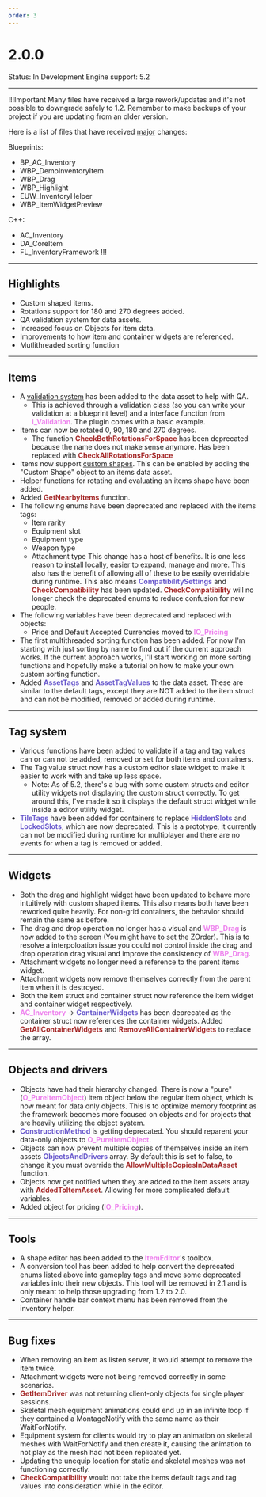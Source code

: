 ```yaml
---
order: 3
---
```

# 2.0.0

Status: In Development
Engine support: 5.2

---
!!!Important
Many files have received a large rework/updates and it's not possible to downgrade safely to 1.2. Remember to make backups of your project if you are updating from an older version.

Here is a list of files that have received <ins>major</ins> changes:

Blueprints:
- BP_AC_Inventory
- WBP_DemoInventoryItem
- WBP_Drag
- WBP_Highlight
- EUW_InventoryHelper
- WBP_ItemWidgetPreview

C++:
- AC_Inventory
- DA_CoreItem
- FL_InventoryFramework
!!!

---
## Highlights
- Custom shaped items.
- Rotations support for 180 and 270 degrees added.
- QA validation system for data assets.
- Increased focus on Objects for item data.
- Improvements to how item and container widgets are referenced.
- Mutlithreaded sorting function

---
## Items
- A [validation system](https://inventoryframework.github.io/classes-and-settings/da_coreitem/#asset-verification) has been added to the data asset to help with QA.
    - This is achieved through a validation class (so you can write your validation at a blueprint level) and a interface function from <span style="color:violet">**I_Validation**</span>. The plugin comes with a basic example.
- Items can now be rotated 0, 90, 180 and 270 degrees.
    - The function <span style="color:brown">**CheckBothRotationsForSpace**</span> has been deprecated because the name does not make sense anymore. Has been replaced with <span style="color:brown">**CheckAllRotationsForSpace**</span>
- Items now support [custom shapes](https://inventoryframework.github.io/classes-and-settings/da_coreitem/#custom-shapes). This can be enabled by adding the "Custom Shape" object to an items data asset.
- Helper functions for rotating and evaluating an items shape have been added.
- Added <span style="color:brown">**GetNearbyItems**</span> function.
- The following enums have been deprecated and replaced with the items tags:
	- Item rarity
	- Equipment slot
	- Equipment type
	- Weapon type
	- Attachment type
This change has a host of benefits. It is one less reason to install locally, easier to expand, manage and more. This also has the benefit of allowing all of these to be easily overridable during runtime.
This also means <span style="color:slateblue">**CompatibilitySettings**</span> and <span style="color:brown">**CheckCompatibility**</span> has been updated. <span style="color:brown">**CheckCompatibility**</span> will no longer check the deprecated enums to reduce confusion for new people.
- The following variables have been deprecated and replaced with objects:
    - Price and Default Accepted Currencies moved to <span style="color:violet">**IO_Pricing**</span>  
- The first multithreaded sorting function has been added. For now I'm starting with just sorting by name to find out if the current approach works. If the current approach works, I'll start working on more sorting functions and hopefully make a tutorial on how to make your own custom sorting function.
- Added <span style="color:slateblue">**AssetTags**</span> and <span style="color:slateblue">**AssetTagValues**</span> to the data asset. These are similar to the default tags, except they are NOT added to the item struct and can not be modified, removed or added during runtime.

---
## Tag system
- Various functions have been added to validate if a tag and tag values can or can not be added, removed or set for both items and containers.
- The Tag value struct now has a custom editor slate widget to make it easier to work with and take up less space.
    - Note: As of 5.2, there's a bug with some custom structs and editor utility widgets not displaying the custom struct correctly. To get around this, I've made it so it displays the default struct widget while inside a editor utility widget.
- <span style="color:slateblue">**TileTags**</span> have been added for containers to replace <span style="color:slateblue">**HiddenSlots**</span> and <span style="color:slateblue">**LockedSlots**</span>, which are now deprecated. This is a prototype, it currently can not be modified during runtime for multiplayer and there are no events for when a tag is removed or added.

---
## Widgets
- Both the drag and highlight widget have been updated to behave more intuitively with custom shaped items. This also means both have been reworked quite heavily. For non-grid containers, the behavior should remain the same as before.
- The drag and drop operation no longer has a visual and <span style="color:violet">**WBP_Drag**</span> is now added to the screen (You might have to set the ZOrder). This is to resolve a interpoloation issue you could not control inside the drag and drop operation drag visual and improve the consistency of <span style="color:violet">**WBP_Drag**</span>.
- Attachment widgets no longer need a reference to the parent items widget.
- Attachment widgets now remove themselves correctly from the parent item when it is destroyed.
- Both the item struct and container struct now reference the item widget and container widget respectively.
- <span style="color:violet">**AC_Inventory**</span> -> <span style="color:slateblue">**ContainerWidgets**</span> has been deprecated as the container struct now references the container widgets. Added <span style="color:brown">**GetAllContainerWidgets**</span> and <span style="color:brown">**RemoveAllContainerWidgets**</span> to replace the array.

---
## Objects and drivers
- Objects have had their hierarchy changed. There is now a "pure" (<span style="color:violet">**O_PureItemObject**</span>) item object below the regular item object, which is now meant for data only objects. This is to optimize memory footprint as the framework becomes more focused on objects and for projects that are heavily utilizing the object system.
- <span style="color:slateblue">**ConstructionMethod**</span> is getting deprecated. You should reparent your data-only objects to <span style="color:violet">**O_PureItemObject**</span>.
- Objects can now prevent multiple copies of themselves inside an item assets <span style="color:slateblue">**ObjectsAndDrivers**</span> array. By default this is set to false, to change it you must override the <span style="color:brown">**AllowMultipleCopiesInDataAsset**</span> function.
- Objects now get notified when they are added to the item assets array with <span style="color:brown">**AddedToItemAsset**</span>. Allowing for more complicated default variables.
- Added object for pricing (<span style="color:violet">**IO_Pricing**</span>).

---
## Tools
- A shape editor has been added to the <span style="color:violet">**ItemEditor**</span>'s toolbox.
- A conversion tool has been added to help convert the deprecated enums listed above into gameplay tags and move some deprecated variables into their new objects. This tool will be removed in 2.1 and is only meant to help those upgrading from 1.2 to 2.0.
- Container handle bar context menu has been removed from the inventory helper.

---
## Bug fixes
- When removing an item as listen server, it would attempt to remove the item twice.
- Attachment widgets were not being removed correctly in some scenarios.
- <span style="color:brown">**GetItemDriver**</span> was not returning client-only objects for single player sessions.
- Skeletal mesh equipment animations could end up in an infinite loop if they contained a MontageNotify with the same name as their WaitForNotify.
- Equipment system for clients would try to play an animation on skeletal meshes with WaitForNotify and then create it, causing the animation to not play as the mesh had not been replicated yet.
- Updating the unequip location for static and skeletal meshes was not functioning correctly.
- <span style="color:brown">**CheckCompatibility**</span> would not take the items default tags and tag values into consideration while in the editor.
